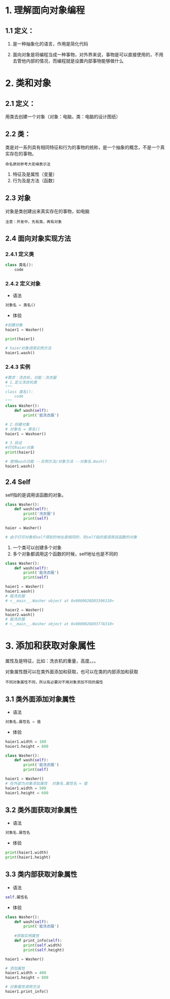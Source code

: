 # 1. 理解面向对象编程
## 1.1 定义：

1. 是一种抽象化的语言，作用是简化代码

2. 面向对象是将编程当成一种事物，对外界来说，事物是可以直接使用的，不用去管他内部的情况，而编程就是设置内部事物能够做什么

# 2. 类和对象
## 2.1 定义：

用类去创建一个对象（对象：电脑，类：电脑的设计图纸）

## 2.2 类：
类是对一系列具有相同特征和行为的事物的统称，是一个抽象的概念，不是一个真实存在的事物。

    命名原则参考大驼峰表示法

1. 特征及是属性（变量）
2. 行为及是方法（函数）

## 2.3 对象
对象是类创建出来真实存在的事物，如电脑
    
    注意：开发中，先有类，再有对象

## 2.4 面向对象实现方法
### 2.4.1 定义类

```python
class 类名():
    code
```
### 2.4.2 定义对象
* 语法
```python
对象名 = 类名()
```
* 体验
```python
#创建对象
haier1 = Washer()

print(haier1)

# haier对象调用实例方法
haier1.wash()
```

### 2.4.3 实例
```python
#需求：洗衣机，功能：洗衣服
# 1.定义洗衣机类
"""
class 类名():
    code
"""
class Washer():
    def wash(self):
        print('能洗衣服')

# 2.创建对象
# 对象名 = 类名()
haier1 = Washser()

# 3.验证
#打印haier对象
print(haier1)

# 使用wash功能 --实例方法/对象方法 --对象名.Wash()
haier1.wash()
```

## 2.4 Self
self指的是调用该函数的对象。

```python
class Washer():
    def wash(self):
        print('洗衣服')
        print(self)
        
haier = Washer()

# 由于打印对象和self得到的地址是相同的，则self指的是调用该函数的对象

```
  1. 一个类可以创建多个对象
  2. 多个对象都调用这个函数的时候，self地址也是不同的
```python
class Washer():
    def wash(self):
        print('能洗衣服')
        print(self)

haier1 = Washer()
haier1.wash()
# 能洗衣服
# <__main__.Washer object at 0x0000028D03396310>

haier2 = Washer()
haier2.wash()
# 能洗衣服
# <__main__.Washer object at 0x0000028D0377A310>
```

# 3. 添加和获取对象属性

属性及是特征，比如：洗衣机的重量，高度。。。

对象属性既可以在类外面添加和获取，也可以在类的内部添加和获取

    不同对象属性不同，所以有必要对不用对象添加不同的属性

## 3.1 类外面添加对象属性

* 语法
```python
对象名.属性名 = 值
```

* 体验
```python
haier1.width = 100
haier1.height = 800
```

```python
class Washer():
    def wash(self):
        print('能洗衣服')
        print(self)

haier1 = Washer()
# 在外部为对象添加属性  对象名.属性名 = 值
haier1.width = 500
haier1.height = 600
```

## 3.2 类外面获取对象属性
* 语法
```python
对象名.属性名
```

* 体验
```python
print(haier1.width)
print(haier1.height)
```

## 3.3 类内部获取对象属性

* 语法
```python
self.属性名
```

* 体验
```python
class Washer():
    def wash(self):
        print('能洗衣服')
    
    #获取实例属性
    def print_info(self):
        print(self.width)
        print(self.height)

haier1 = Washer()

# 添加属性
haier1.width = 400
haier1.height = 800

# 对象属性调用方法
haier1.print_info()
```


